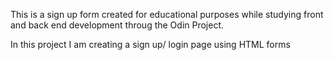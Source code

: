 This is a sign up form created for educational purposes while studying front and back end development throug the Odin Project. 

In this project I am creating a sign up/ login page using HTML forms 
 